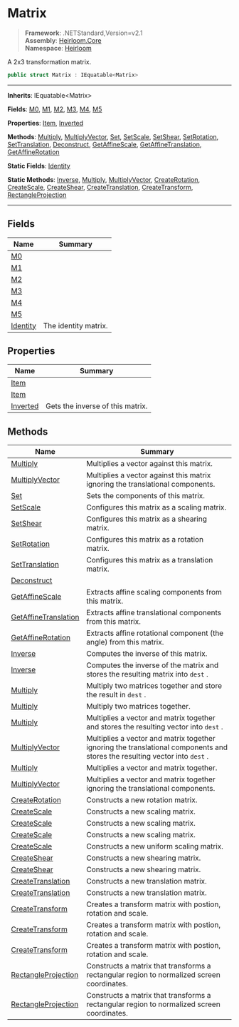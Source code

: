 # Matrix

> **Framework**: .NETStandard,Version=v2.1  
> **Assembly**: [Heirloom.Core][0]  
> **Namespace**: [Heirloom][0]  

A 2x3 transformation matrix.

```cs
public struct Matrix : IEquatable<Matrix>
```

--------------------------------------------------------------------------------

**Inherits**: IEquatable\<Matrix>

**Fields**: [M0][1], [M1][2], [M2][3], [M3][4], [M4][5], [M5][6]

**Properties**: [Item][7], [Inverted][8]

**Methods**: [Multiply][9], [MultiplyVector][10], [Set][11], [SetScale][12], [SetShear][13], [SetRotation][14], [SetTranslation][15], [Deconstruct][16], [GetAffineScale][17], [GetAffineTranslation][18], [GetAffineRotation][19]

**Static Fields**: [Identity][20]

**Static Methods**: [Inverse][21], [Multiply][9], [MultiplyVector][10], [CreateRotation][22], [CreateScale][23], [CreateShear][24], [CreateTranslation][25], [CreateTransform][26], [RectangleProjection][27]

--------------------------------------------------------------------------------

## Fields

| Name           | Summary              |
|----------------|----------------------|
| [M0][1]        |                      |
| [M1][2]        |                      |
| [M2][3]        |                      |
| [M3][4]        |                      |
| [M4][5]        |                      |
| [M5][6]        |                      |
| [Identity][20] | The identity matrix. |

## Properties

| Name          | Summary                          |
|---------------|----------------------------------|
| [Item][7]     |                                  |
| [Item][7]     |                                  |
| [Inverted][8] | Gets the inverse of this matrix. |

## Methods

| Name                       | Summary                                                                                                                     |
|----------------------------|-----------------------------------------------------------------------------------------------------------------------------|
| [Multiply][9]              | Multiplies a vector against this matrix.                                                                                    |
| [MultiplyVector][10]       | Multiplies a vector against this matrix ignoring the translational components.                                              |
| [Set][11]                  | Sets the components of this matrix.                                                                                         |
| [SetScale][12]             | Configures this matrix as a scaling matrix.                                                                                 |
| [SetShear][13]             | Configures this matrix as a shearing matrix.                                                                                |
| [SetRotation][14]          | Configures this matrix as a rotation matrix.                                                                                |
| [SetTranslation][15]       | Configures this matrix as a translation matrix.                                                                             |
| [Deconstruct][16]          |                                                                                                                             |
| [GetAffineScale][17]       | Extracts affine scaling components from this matrix.                                                                        |
| [GetAffineTranslation][18] | Extracts affine translational components from this matrix.                                                                  |
| [GetAffineRotation][19]    | Extracts affine rotational component (the angle) from this matrix.                                                          |
| [Inverse][21]              | Computes the inverse of this matrix.                                                                                        |
| [Inverse][21]              | Computes the inverse of the matrix and stores the resulting matrix into `dest` .                                            |
| [Multiply][9]              | Multiply two matrices together and store the result in `dest` .                                                             |
| [Multiply][9]              | Multiply two matrices together.                                                                                             |
| [Multiply][9]              | Multiplies a vector and matrix together and stores the resulting vector into `dest` .                                       |
| [MultiplyVector][10]       | Multiplies a vector and matrix together ignoring the translational components and stores the resulting vector into `dest` . |
| [Multiply][9]              | Multiplies a vector and matrix together.                                                                                    |
| [MultiplyVector][10]       | Multiplies a vector and matrix together ignoring the translational components.                                              |
| [CreateRotation][22]       | Constructs a new rotation matrix.                                                                                           |
| [CreateScale][23]          | Constructs a new scaling matrix.                                                                                            |
| [CreateScale][23]          | Constructs a new scaling matrix.                                                                                            |
| [CreateScale][23]          | Constructs a new scaling matrix.                                                                                            |
| [CreateScale][23]          | Constructs a new uniform scaling matrix.                                                                                    |
| [CreateShear][24]          | Constructs a new shearing matrix.                                                                                           |
| [CreateShear][24]          | Constructs a new shearing matrix.                                                                                           |
| [CreateTranslation][25]    | Constructs a new translation matrix.                                                                                        |
| [CreateTranslation][25]    | Constructs a new translation matrix.                                                                                        |
| [CreateTransform][26]      | Creates a transform matrix with postion, rotation and scale.                                                                |
| [CreateTransform][26]      | Creates a transform matrix with postion, rotation and scale.                                                                |
| [CreateTransform][26]      | Creates a transform matrix with postion, rotation and scale.                                                                |
| [RectangleProjection][27]  | Constructs a matrix that transforms a rectangular region to normalized screen coordinates.                                  |
| [RectangleProjection][27]  | Constructs a matrix that transforms a rectangular region to normalized screen coordinates.                                  |

[0]: ..\Heirloom.Core.md
[1]: Heirloom.Matrix.M0.md
[2]: Heirloom.Matrix.M1.md
[3]: Heirloom.Matrix.M2.md
[4]: Heirloom.Matrix.M3.md
[5]: Heirloom.Matrix.M4.md
[6]: Heirloom.Matrix.M5.md
[7]: Heirloom.Matrix.Item.md
[8]: Heirloom.Matrix.Inverted.md
[9]: Heirloom.Matrix.Multiply.md
[10]: Heirloom.Matrix.MultiplyVector.md
[11]: Heirloom.Matrix.Set.md
[12]: Heirloom.Matrix.SetScale.md
[13]: Heirloom.Matrix.SetShear.md
[14]: Heirloom.Matrix.SetRotation.md
[15]: Heirloom.Matrix.SetTranslation.md
[16]: Heirloom.Matrix.Deconstruct.md
[17]: Heirloom.Matrix.GetAffineScale.md
[18]: Heirloom.Matrix.GetAffineTranslation.md
[19]: Heirloom.Matrix.GetAffineRotation.md
[20]: Heirloom.Matrix.Identity.md
[21]: Heirloom.Matrix.Inverse.md
[22]: Heirloom.Matrix.CreateRotation.md
[23]: Heirloom.Matrix.CreateScale.md
[24]: Heirloom.Matrix.CreateShear.md
[25]: Heirloom.Matrix.CreateTranslation.md
[26]: Heirloom.Matrix.CreateTransform.md
[27]: Heirloom.Matrix.RectangleProjection.md
